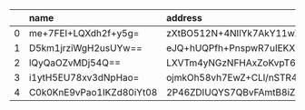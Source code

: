 |    | name                     | address                                                                  | email                                    | phone_number             | social_security_number   | job                              | company                              | residence                                                                | current_location                                                     | website                                  | username         | age   | gender   | Grades   | preferred_language   | preferred_currency   | job_title                        | national_id      | height   | weight   |
|---:|:-------------------------|:-------------------------------------------------------------------------|:-----------------------------------------|:-------------------------|:-------------------------|:---------------------------------|:-------------------------------------|:-------------------------------------------------------------------------|:---------------------------------------------------------------------|:-----------------------------------------|:-----------------|:------|:---------|:---------|:---------------------|:---------------------|:---------------------------------|:-----------------|:---------|:---------|
|  0 | me+7FEI+LQXdh2f+y5g=     | zXtBO512N+4NIlYk7AkY11wZoEty8DRJqEr4LgPSq2Sd0IyY7EHBaw==                 | nKc+GLIkCfe9RAxL5BRkFCBo6xDiusMbWv+bfA== | nmQZx3L2MaA4THv3tx47yGA4 | 5J6uZgS4BY83tLM=         | hUWkOgfdIdhx0pL7QQpEZOLQFXmBM+R1 | UMs+kaW3esigtuZyoTuGKAaF/YqMNWC8l+M= | 4Y0SjnqQo6yuW1pzaRqyutYCPA6nX5qD0DdPvHU1HqkckLcSR7rAigtdiZG8q9voqG2rxw== | yaih6zTtCAqzvMDmhHeCaHs6lLJx2FDdEgs7Qph31WjIF4Qi9nsvslLTGbpPr+Hx+hw= | LPnMUnuWGqM5j80iUbInSV8IGMd6/O8=         | RFNk/jUi2hebLRE= | M9c=  | 6A==     | RXk=     | YRIT                 | P5LJ                 | IXCHFowT7a/3wLCLYMDMbaYbalU2k64B | Hf+6rkhQKGQ+Tw== | namU     | w+kt     |
|  1 | D5km1jrziWgH2usUYw==     | eJQ+hUQPfh+PnspwR7uIEKXShPf8B+2Rooi+rETsAw6NueF0tkQafW0Uga1Z/r0cUgrZbQ== | 2mE7P8z3g/TBK/H1FXIgt5w=                 | oj0Ni0zU3yfcKaKwoA==     | r91w4zyEw2Xi0PQ=         | v3cLz1O3q2VMwbzkXQ1K5HRYcY3ghw== | 7AyXxWLl8Cfh8kCY0G4ycucF+g+G0gq6a+k= | wM4yEKC85tOpWfdcxgxhz71zO23MiQ0QXK+KWlwB97sU5zsDdLQY8CXbV7mHmrYD3FjeWD6O | Jyb/t/yv3FV25AYK7RDL7joodjmBPQ/kPIDZ+2EceRHJ4Yoe6SPPNQCcdfWF5JEXr5Y= | zuO/wemUZLho2xsyfx4znBkZFtEk             | +hvYyOU1+Zw=     | 4LA=  | lA==     | sU4=     | eWU=                 | MpOc                 | Nwiq/kNhDpQeRMTaoppblmIlkN/pGQ== | C7kC/Q47CZWIWQ== | gltA     | FIpr     |
|  2 | lQyQaOZvMDj54Q==         | LXVTm4yNGzNFHAxZoKvpT6viT7jTyEnI4GRrVldoZrtEH/FDFxPkZ0Ae                 | rxkuNgyFltMuF0/P3JVgG0kiDNg=             | TjEeUxTHpJnX2/Oo4n/JCVrp | Te/5gvfXhMK9J8c=         | jFonaS2f/1ABWSRY3REBhqXw3bI=     | c0tqedRRT0AMyz9fuZ2Y1l+FQF3aYghXJhI= | 6QOUNNSNpoNTLl3WJDhTsL5sRpvFK8jcF88cTpdv7miJONCc0Q3DI1kqbGw=             | qJ+mWHQ02PNCwz+aJn7yGVr/SkfKiwLGJ6kXv0KR474=                         | tE/9/3cmP6zJmDThldJD8qxZ+225             | NooYYxe/7pA=     | qFw=  | 4w==     | 5g==     | J4o=                 | Isdd                 | UOxDgMvlx8uTibxuEWE3DSQuOPQ=     | RwzbtwDUg0YPIQ== | aacW     | Zzc+     |
|  3 | i1ytH5EU78xv3dNpHao=     | ojmkOh58vh7EwZ+CLl/nSTR4pNiUW3pzdJzP4ibeGPQ=                             | X5G7LDpY9RnqTxlRgKtw/ITjOg==             | AkjnmQftGm2+NsMv7g9Y     | ROePQ4xSHZw2gxw=         | YRWILB9tEaCwYJfziAJOGKQcCg==     | ImIwVaeDdQBZgGZODGA=                 | peVnSm9HEIDEU3SIGpzFPfUqLirO99EkF121N2iuxvY=                             | Q+YnGleGESy/2wnbWcHFVCqDXhMZkKqlQE2zMC3XA8vLe2uaMUkGAChKiWla0A==     | jZWpYpMTfXHH7YuUQzro58ssP52G99VA+32m9Q== | O90gAPOgvlDG1jQs | SsU=  | MQ==     | w8g=     | RiA=                 | 3hfI                 | bKZjc1CFQg/Ar3c/9GectiKhmw==     | eLnSs+1tefuzqw== | uCdY     | cdpw     |
|  4 | C0k0KnE9vPao1IKZd80iYt08 | 2P46ZDIUQYS7QBvFAmtB8iZrN/tLH66wTM8AgeYc1XadkpmoboLj                     | oUspn7DNBo2KRvm4N4yjo45jAWybHs7La2C9     | H3fdpD1U6Hseoc3FXkMdC6Q= | mDES8kB3xO0MDAM=         | snEiGUgOSPk3jeWoz75rI2y6bkJxWA== | VKuw1MWBzI44                         | dIzHoDcHx0eMw8Hcqf5A8pRa/WFDrP3kdX2rfBEGu/4DWlCQzh7JgiwxJ5ZeiCE8tl6Z     | 6oBrdODCvSdX97CmwcnvuLJTHsVfGNvqHXhOZLk1L2s=                         | qwZI/B1fVti8n5yjlwpPu53TbFbR             | rhLcpP87SjJ2bc7q | gkI=  | 8A==     | fv8=     | VVYP                 | 1gpD                 | Qz6eBtNuP8FJcR5SGNFDUiEXaJHH3w== | JXA2l34ghAlLtg== | DPci     | Igek     |